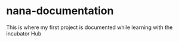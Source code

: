 # nana-documentation
This is where my first project is documented while learning with the incubator Hub
